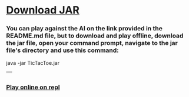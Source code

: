 <h1><a href="https://github.com/jroo3121/java-tic-tac-toe/blob/main/Tik%20Tak%20Toe/archives/TicTacToe.jar?raw=true">Download JAR</a></h1>

<h3>You can play against the AI on the link provided in the README.md file, but to download and play offline,
download the jar file, open your command prompt, navigate to the jar file's directory and use this command: </h3>

java -jar TicTacToe.jar

<p> </p>
<p> </p>
<p> </p>
<table class="tg">
<thead>
  <tr>
    <th class="tg-0pky"></th>
  </tr>
</thead>
</table>

<h3><a href="https://repl.it/talk/share/Tic-Tac-Toe/82499">Play online on repl</a></h3

